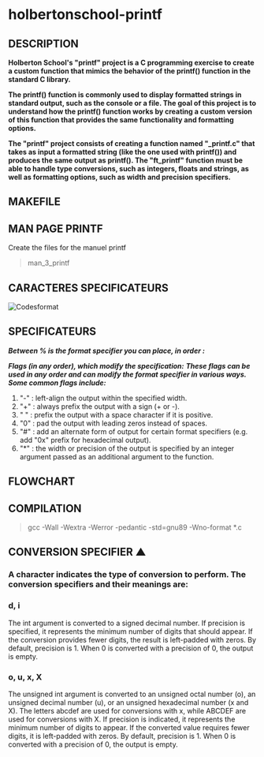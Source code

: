 # holbertonschool-printf

## DESCRIPTION
**Holberton School's "printf" project is a C programming exercise to create a custom function that mimics the behavior of the printf() function in the standard C library.**

**The printf() function is commonly used to display formatted strings in standard output, such as the console or a file. The goal of this project is to understand how the printf() function works by creating a custom version of this function that provides the same functionality and formatting options.**

**The "printf" project consists of creating a function named "_printf.c" that takes as input a formatted string (like the one used with printf()) and produces the same output as printf(). The "ft_printf" function must be able to handle type conversions, such as integers, floats and strings, as well as formatting options, such as width and precision specifiers.**


## MAKEFILE


## MAN PAGE PRINTF
Create the files for the manuel printf
> man_3_printf


## CARACTERES SPECIFICATEURS 
![Codesformat](https://user-images.githubusercontent.com/122387449/228476864-4416d0e8-857d-4b2e-9add-567dc91a6745.png)





## SPECIFICATEURS
***Between % is the format specifier you can place, in order :***

***Flags (in any order), which modify the specification:***
***These flags can be used in any order and can modify the format specifier in various ways. Some common flags include:***

1. "-" : left-align the output within the specified width.
2. "+" : always prefix the output with a sign (+ or -).
3. " " : prefix the output with a space character if it is positive.
4. "0" : pad the output with leading zeros instead of spaces.
5. "#" : add an alternate form of output for certain format specifiers (e.g. add "0x" prefix for hexadecimal output).
6. "*" : the width or precision of the output is specified by an integer argument passed as an additional argument to the function.

## FLOWCHART


## COMPILATION 
> gcc -Wall -Wextra -Werror -pedantic -std=gnu89 -Wno-format *.c

## CONVERSION SPECIFIER ▲

### A character indicates the type of conversion to perform. The conversion specifiers and their meanings are:

### d, i
The int argument is converted to a signed decimal number. If precision is specified, it represents the minimum number of digits that should appear. If the conversion provides fewer digits, the result is left-padded with zeros. By default, precision is 1. When 0 is converted with a precision of 0, the output is empty.
### o, u, x, X
The unsigned int argument is converted to an unsigned octal number (o), an unsigned decimal number (u), or an unsigned hexadecimal number (x and X). The letters abcdef are used for conversions with x, while ABCDEF are used for conversions with X. If precision is indicated, it represents the minimum number of digits to appear. If the converted value requires fewer digits, it is left-padded with zeros. By default, precision is 1. When 0 is converted with a precision of 0, the output is empty.



